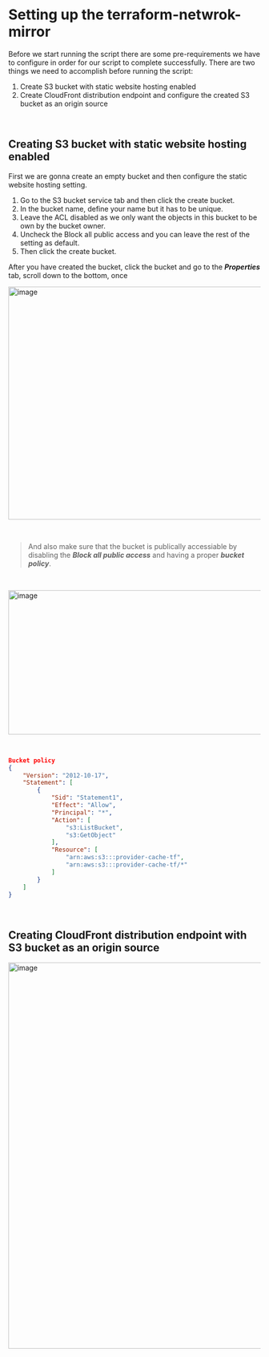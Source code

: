# **Setting up the terraform-netwrok-mirror**
Before we start running the script there are some pre-requirements we have to configure in order for our script to complete successfully.
There are two things we need to accomplish before running the script:

1. Create S3 bucket with static website hosting enabled
2. Create CloudFront distribution endpoint and configure the created S3 bucket as an origin source

&nbsp;
&nbsp;

## **Creating S3 bucket with static website hosting enabled**
First we are gonna create an empty bucket and then configure the static website hosting setting.

1. Go to the S3 bucket service tab and then click the create bucket.
2. In the bucket name, define your name but it has to be unique. 
3. Leave the ACL disabled as we only want the objects in this bucket to be own by the bucket owner.
4. Uncheck the Block all public access and you can leave the rest of the setting as default.
5. Then click the create bucket.

After you have created the bucket, click the bucket and go to the ***Properties*** tab, scroll down to the bottom, once 
&nbsp;

<img width="1883" height="465" alt="image" src="https://github.com/user-attachments/assets/752cb969-fead-4938-ac10-e3aa2f0a7912" />

&nbsp;
&nbsp;

> And also make sure that the bucket is publically accessiable by disabling the ***Block all public access*** and having a proper ***bucket policy***.

&nbsp;
&nbsp;

<img width="1890" height="288" alt="image" src="https://github.com/user-attachments/assets/db0f1c9c-6544-4739-b5b2-0ed7ff648218" />
&nbsp;

```JSON

Bucket policy
{
    "Version": "2012-10-17",
    "Statement": [
        {
            "Sid": "Statement1",
            "Effect": "Allow",
            "Principal": "*",
            "Action": [
                "s3:ListBucket",
                "s3:GetObject"
            ],
            "Resource": [
                "arn:aws:s3:::provider-cache-tf",
                "arn:aws:s3:::provider-cache-tf/*"
            ]
        }
    ]
}
```
&nbsp;
&nbsp;

## **Creating CloudFront distribution endpoint with S3 bucket as an origin source**

<img width="1377" height="771" alt="image" src="https://github.com/user-attachments/assets/719797f3-3e87-446e-b38b-8a155addb6a5" />
